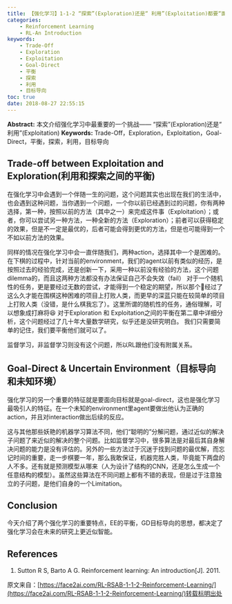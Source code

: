 ```yaml
---
title: 【强化学习】1-1-2 “探索”(Exploration)还是“ 利用”(Exploitation)都要“面向目标”(Goal-Direct)
categories:
    - Reinforcement Learning
    - RL-An Introduction
keywords:
    - Trade-Off
    - Exploration
    - Exploitation
    - Goal-Direct
    - 平衡
    - 探索
    - 利用
    - 目标导向
toc: true
date: 2018-08-27 22:55:15
---
```


**Abstract:** 本文介绍强化学习中最重要的一个挑战—— “探索”(Exploration)还是“ 利用”(Exploitation)
**Keywords:** Trade-Off，Exploration，Exploitation，Goal-Direct，平衡，探索，利用，目标导向

<!--more-->
## Trade-off between Exploitation and Exploration(利用和探索之间的平衡)
在强化学习中会遇到一个伴随一生的问题，这个问题其实也出现在我们的生活中，也会遇到这种问题，当你遇到一个问题，一个你以前已经遇到过的问题，你有两种选择，第一种，按照以前的方法（其中之一）来完成这件事（Exploitation）；或者，你可以尝试另一种方法，一种全新的方法（Exploration）；前者可以获得稳定的效果，但是不一定是最优的，后者可能会得到更优的方法，但是也可能得到一个不如以前方法的效果。

同样的情况在强化学习中会一直伴随我们，两种action，选择其中一个是困难的。在下棋的过程中，针对当前的environment，我们的agent以前有类似的经历，是按照过去的经验完成，还是创新一下，采用一种以前没有经验的方法，这个问题dilemma的，而且这两种方法都没有办法保证自己不会失效（fail）
对于一个随机性的任务，更是要经过无数的尝试，才能得到一个稳定的期望，所以那个🐶经过了这么久才能在围棋这种困难的项目上打败人类，而更早的深蓝只能在较简单的项目上打败人类（没错，是什么棋我忘了）。这里所谓的随机性的任务，通俗理解，可以想象成打麻将😆
对于Exploration 和 Exploitation之间的平衡在第二章中详细分析，这个问题经过了几十年大量数学研究，似乎还是没研究明白。
我们只需要简单的记住，我们要平衡他们就可以了。

监督学习，非监督学习则没有这个问题，所以RL跟他们没有附属关系。

## Goal-Direct & Uncertain Environment（目标导向和未知环境）
强化学习的另一个重要的特征就是要面向目标就是goal-direct，这也是强化学习最吸引人的特征。在一个未知的environment里agent要做出他认为正确的action，并且对interaction做出后续的反应。

这与其他那些妖艳的机器学习算法不同，他们“聪明的”分解问题，通过近似的解决子问题了来近似的解决的整个问题。比如监督学习中，很多算法是对最后其自身解决问题的能力是没有评估的。另外的一些方法过于沉迷于找到问题的最优解，而忘记时间的重要，走一步棋要一年，那么我敢保证，机器完胜人类，毕竟能下两盘的人不多。还有就是预测模型从哪来（人为设计了结构的CNN，还是怎么生成一个任意结构的模型）。虽然这些算法在不同问题上都有不错的表现，但是过于注意独立的子问题，是他们自身的一个Limitation。

## Conclusion
今天介绍了两个强化学习的重要特点，EE的平衡，GD目标导向的思想，都决定了强化学习会在未来的研究上更近似智能。

## References
1. Sutton R S, Barto A G. Reinforcement learning: An introduction[J]. 2011.



原文来自：[https://face2ai.com/RL-RSAB-1-1-2-Reinforcement-Learning/](https://face2ai.com/RL-RSAB-1-1-2-Reinforcement-Learning/)转载标明出处
